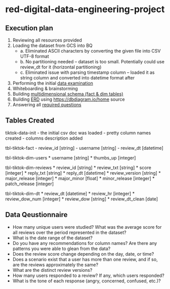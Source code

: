 # red-digital-data-engineering-project

## Execution plan


1.	Reviewing all resources provided 
2.	Loading the dataset from GCS into BQ
    - a.	Eliminated ASCII characters by converting the given file into CSV UTF-8 format 
    - b.	No partitioning needed – dataset is too small. Potentially could use review_dt for it (horizontal partitioning)
    - c.	Eliminated issue with parsing timestamp column – loaded it as string column and converted into datetime format after 
3.	Performing the initial [data examination](https://github.com/dariasevastyanova/red-digital-data-engineering-project/blob/main/sql_code/01_init_data_analysis.sql)
4.	Whiteboarding & brainstorming 
5.	Building [multidimensional schema (fact & dim tables)](https://github.com/dariasevastyanova/red-digital-data-engineering-project/blob/main/sql_code/02_multidimensional_schema_build.sql)
6.	Building [ERD](https://github.com/dariasevastyanova/red-digital-data-engineering-project/blob/main/visual_aid/erd.png) using https://dbdiagram.io/home source
7.	Answering all [required questions](https://github.com/dariasevastyanova/red-digital-data-engineering-project/blob/main/sql_code/03_data_questionnaire.sql)


## Tables Created 

tiktok-data-init
    - the initial csv doc was loaded 
    - pretty column names created
    - columns description added 

tbl-tiktok-fact
    - review_id [string]
    - username [string]
    - review_dt [datetime]

tbl-tiktok-dim-users 
    * username [string]
    * thumbs_up [integer]

tbl-tiktok-dim-reviews 
    * review_id [string]
    * review_txt [string]
    * score [integer]
    * reply_txt [string]
    * reply_dt [datetime]
    * review_version [string]
    * major_release [integer]
    * major_minor [float]
    * minor_release [integer]
    * patch_release [integer]

tbl-tiktok-dim-dt 
    * review_dt [datetime]
    * review_hr [integer]
    * review_dow_num [integer]
    * review_dow [string]
    * review_dt_clean [date]

## Data Qeustionnaire

- How many unique users were studied? What was the average score for all reviews over the period represented in the dataset?
- What is the date range of the dataset? 
- Do you have any recommendations for column names? Are there any patterns you were able to glean from the data? 
- Does the review score change depending on the day, date, or time?
- Does a scenario exist that a user has more than one review, and if so, are the reviews approximately the same?
- What are the distinct review versions? 
- How many users responded to a review? If any, which users responded? 
- What is the tone of each response (angry, concerned, confused, etc.)? 
